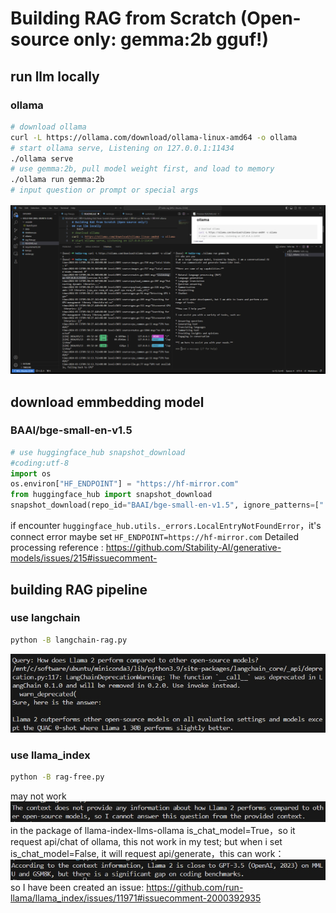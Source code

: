 # Building RAG from Scratch (Open-source only: gemma:2b gguf!)

## run llm locally
### ollama
```bash
# download ollama
curl -L https://ollama.com/download/ollama-linux-amd64 -o ollama
# start ollama serve, Listening on 127.0.0.1:11434 
./ollama serve 
# use gemma:2b, pull model weight first, and load to memory
./ollama run gemma:2b
# input question or prompt or special args
```
![](assets/ollama.png)

## download emmbedding model
### BAAI/bge-small-en-v1.5
```python
# use huggingface_hub snapshot_download
#coding:utf-8
import os
os.environ["HF_ENDPOINT"] = "https://hf-mirror.com"
from huggingface_hub import snapshot_download
snapshot_download(repo_id="BAAI/bge-small-en-v1.5", ignore_patterns=[".safetensors"], local_dir="/mnt/d/work/models")
```
if encounter `huggingface_hub.utils._errors.LocalEntryNotFoundError`，it's connect error maybe set `HF_ENDPOINT=https://hf-mirror.com`
Detailed processing reference : https://github.com/Stability-AI/generative-models/issues/215#issuecomment-

## building RAG pipeline
### use langchain
```bash
python -B langchain-rag.py
```
![](assets/chain-w.png)
### use llama_index
```bash
python -B rag-free.py
```
may not work
![](assets/no-work.png)
in the package of llama-index-llms-ollama is_chat_model=True，so  it request api/chat of ollama, this not work in my test;
but when i set is_chat_model=False, it will request api/generate，this can work：
![](assets/work.png)
so I have been created an issue: https://github.com/run-llama/llama_index/issues/11971#issuecomment-2000392935